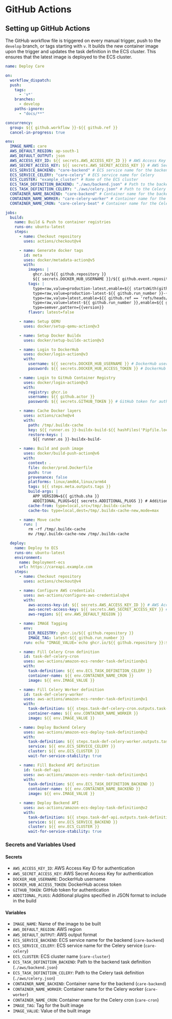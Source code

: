 # GitHub Actions

## Setting up GitHub Actions

The GitHub workflow file is triggered on every manual trigger, push to the `develop` branch, or tags starting with `v`. It builds the new container image upon the trigger and updates the task definition in the ECS cluster. This ensures that the latest image is deployed to the ECS cluster.

```yaml
name: Deploy Care

on:
  workflow_dispatch:
  push:
    tags:
      - 'v*'
    branches:
      - develop
    paths-ignore:
      - "docs/**"

concurrency:
  group: ${{ github.workflow }}-${{ github.ref }}
  cancel-in-progress: true

env:
  IMAGE_NAME: care
  AWS_DEFAULT_REGION: ap-south-1
  AWS_DEFAULT_OUTPUT: json
  AWS_ACCESS_KEY_ID: ${{ secrets.AWS_ACCESS_KEY_ID }} # AWS Access Key ID for authentication
  AWS_SECRET_ACCESS_KEY: ${{ secrets.AWS_SECRET_ACCESS_KEY }} # AWS Secret Access Key for authentication
  ECS_SERVICE_BACKEND: "care-backend" # ECS service name for the backend
  ECS_SERVICE_CELERY: "care-celery" # ECS service name for Celery
  ECS_CLUSTER: "example_cluster" # Name of the ECS cluster
  ECS_TASK_DEFINITION_BACKEND: "./aws/backend.json" # Path to the backend task definition
  ECS_TASK_DEFINITION_CELERY: "./aws/celery.json" # Path to the Celery task definition
  CONTAINER_NAME_BACKEND: "care-backend" # Container name for the backend
  CONTAINER_NAME_WORKER: "care-celery-worker" # Container name for the Celery worker
  CONTAINER_NAME_CRON: "care-celery-beat" # Container name for the Celery beat

jobs:
  build:
    name: Build & Push to container registries
    runs-on: ubuntu-latest
    steps:
      - name: Checkout repository
        uses: actions/checkout@v4

      - name: Generate docker tags
        id: meta
        uses: docker/metadata-action@v5
        with:
          images: |
            ghcr.io/${{ github.repository }}
            ${{ secrets.DOCKER_HUB_USERNAME }}/${{ github.event.repository.name }}
          tags: |
            type=raw,value=production-latest,enable=${{ startsWith(github.event.ref, 'refs/tags/v') }}
            type=raw,value=production-latest-${{ github.run_number }}-{{date 'YYYYMMDD'}}-{{sha}},enable=${{ startsWith(github.event.ref, 'refs/tags/v') }}
            type=raw,value=latest,enable=${{ github.ref == 'refs/heads/develop' }}
            type=raw,value=latest-${{ github.run_number }},enable=${{ github.ref == 'refs/heads/develop' }}
            type=semver,pattern={{version}}
          flavor: latest=false

      - name: Setup QEMU
        uses: docker/setup-qemu-action@v3

      - name: Setup Docker Buildx
        uses: docker/setup-buildx-action@v3

      - name: Login to DockerHub
        uses: docker/login-action@v3
        with:
          username: ${{ secrets.DOCKER_HUB_USERNAME }} # DockerHub username
          password: ${{ secrets.DOCKER_HUB_ACCESS_TOKEN }} # DockerHub access token

      - name: Login to GitHub Container Registry
        uses: docker/login-action@v3
        with:
          registry: ghcr.io
          username: ${{ github.actor }}
          password: ${{ secrets.GITHUB_TOKEN }} # GitHub token for authentication

      - name: Cache Docker layers
        uses: actions/cache@v4
        with:
          path: /tmp/.buildx-cache
          key: ${{ runner.os }}-buildx-build-${{ hashFiles('Pipfile.lock', 'docker/prod.Dockerfile') }}
          restore-keys: |
            ${{ runner.os }}-buildx-build-

      - name: Build and push image
        uses: docker/build-push-action@v6
        with:
          context: .
          file: docker/prod.Dockerfile
          push: true
          provenance: false
          platforms: linux/amd64,linux/arm64
          tags: ${{ steps.meta.outputs.tags }}
          build-args: |
            APP_VERSION=${{ github.sha }}
            ADDITIONAL_PLUGS=${{ secrets.ADDITIONAL_PLUGS }} # Additional plugins
          cache-from: type=local,src=/tmp/.buildx-cache
          cache-to: type=local,dest=/tmp/.buildx-cache-new,mode=max

      - name: Move cache
        run: |
          rm -rf /tmp/.buildx-cache
          mv /tmp/.buildx-cache-new /tmp/.buildx-cache

  deploy:
    name: Deploy to ECS
    runs-on: ubuntu-latest
    environment:
      name: Deployment-ecs
      url: https://careapi.example.com
    steps:
      - name: Checkout repository
        uses: actions/checkout@v4

      - name: Configure AWS credentials
        uses: aws-actions/configure-aws-credentials@v4
        with:
          aws-access-key-id: ${{ secrets.AWS_ACCESS_KEY_ID }} # AWS Access Key ID for authentication
          aws-secret-access-key: ${{ secrets.AWS_SECRET_ACCESS_KEY }} # AWS Secret Access Key for authentication
          aws-region: ${{ env.AWS_DEFAULT_REGION }}

      - name: IMAGE Tagging
        env:
          ECR_REGISTRY: ghcr.io/${{ github.repository }}
          IMAGE_TAG: latest-${{ github.run_number }}
        run: echo "IMAGE_VALUE=`echo ghcr.io/${{ github.repository }}:$IMAGE_TAG`" >> $GITHUB_ENV

      - name: Fill Celery Cron definition
        id: task-def-celery-cron
        uses: aws-actions/amazon-ecs-render-task-definition@v1
        with:
          task-definition: ${{ env.ECS_TASK_DEFINITION_CELERY }}
          container-name: ${{ env.CONTAINER_NAME_CRON }}
          image: ${{ env.IMAGE_VALUE }}

      - name: Fill Celery Worker definition
        id: task-def-celery-worker
        uses: aws-actions/amazon-ecs-render-task-definition@v1
        with:
          task-definition: ${{ steps.task-def-celery-cron.outputs.task-definition }}
          container-name: ${{ env.CONTAINER_NAME_WORKER }}
          image: ${{ env.IMAGE_VALUE }}

      - name: Deploy Backend Celery
        uses: aws-actions/amazon-ecs-deploy-task-definition@v2
        with:
          task-definition: ${{ steps.task-def-celery-worker.outputs.task-definition }}
          service: ${{ env.ECS_SERVICE_CELERY }}
          cluster: ${{ env.ECS_CLUSTER }}
          wait-for-service-stability: true

      - name: Fill Backend API definition
        id: task-def-api
        uses: aws-actions/amazon-ecs-render-task-definition@v1
        with:
          task-definition: ${{ env.ECS_TASK_DEFINITION_BACKEND }}
          container-name: ${{ env.CONTAINER_NAME_BACKEND }}
          image: ${{ env.IMAGE_VALUE }}

      - name: Deploy Backend API
        uses: aws-actions/amazon-ecs-deploy-task-definition@v2
        with:
          task-definition: ${{ steps.task-def-api.outputs.task-definition }}
          service: ${{ env.ECS_SERVICE_BACKEND }}
          cluster: ${{ env.ECS_CLUSTER }}
          wait-for-service-stability: true
```

### Secrets and Variables Used

#### Secrets
- `AWS_ACCESS_KEY_ID`: AWS Access Key ID for authentication
- `AWS_SECRET_ACCESS_KEY`: AWS Secret Access Key for authentication
- `DOCKER_HUB_USERNAME`: DockerHub username
- `DOCKER_HUB_ACCESS_TOKEN`: DockerHub access token
- `GITHUB_TOKEN`: GitHub token for authentication
- `ADDITIONAL_PLUGS`: Additional plugins specified in JSON format to include in the build

#### Variables
- `IMAGE_NAME`: Name of the image to be built
- `AWS_DEFAULT_REGION`: AWS region
- `AWS_DEFAULT_OUTPUT`: AWS output format
- `ECS_SERVICE_BACKEND`: ECS service name for the backend (`care-backend`)
- `ECS_SERVICE_CELERY`: ECS service name for the Celery service (`care-celery`)
- `ECS_CLUSTER`: ECS cluster name (`care-cluster`)
- `ECS_TASK_DEFINITION_BACKEND`: Path to the backend task definition (`./aws/backend.json`)
- `ECS_TASK_DEFINITION_CELERY`: Path to the Celery task definition (`./aws/celery.json`)
- `CONTAINER_NAME_BACKEND`: Container name for the backend (`care-backend`)
- `CONTAINER_NAME_WORKER`: Container name for the Celery worker (`care-worker`)
- `CONTAINER_NAME_CRON`: Container name for the Celery cron (`care-cron`)
- `IMAGE_TAG`: Tag for the built image
- `IMAGE_VALUE`: Value of the built image
